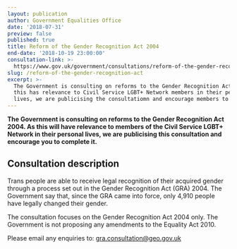 ```yaml
---
layout: publication
author: Government Equalities Office
date: '2018-07-31'
preview: false
published: true
title: Reform of the Gender Recognition Act 2004
end-date: '2018-10-19 23:00:00'
consultation-link: >-
  https://www.gov.uk/government/consultations/reform-of-the-gender-recognition-act-2004
slug: /reform-of-the-gender-recognition-act
excerpt: >-
  The Government is consulting on reforms to the Gender Recognition Act 2004. As
  this has relevance to Civil Service LGBT+ Network members in their personal
  lives, we are publicising the consultatiomn and encourage members to respond.
---
```

**The Government is consulting on reforms to the Gender Recognition Act 2004. As this will have relevance to members of the Civil Service LGBT+ Network in their personal lives, we are publicising this consultation and encourage you to complete it.**

## Consultation description

Trans people are able to receive legal recognition of their acquired gender through a process set out in the Gender Recognition Act (GRA) 2004. The Government say that, since the GRA came into force, only 4,910 people have legally changed their gender.

The consultation focuses on the Gender Recognition Act 2004 only. The Government is not proposing any amendments to the Equality Act 2010.

Please email any enquiries to: [gra.consultation@geo.gov.uk](mailto:gra.consultation@geo.gov.uk)
